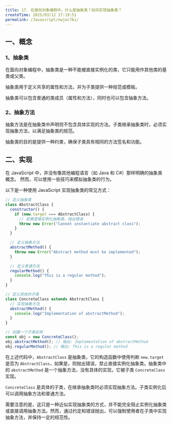 ```yaml
---
title: 17. 在面向对象编程中，什么是抽象类？如何实现抽象类？
createTime: 2025/03/12 17:19:51
permalink: /Javascript/nwjoc7ki/
---
```


## 一、概念

### 1、抽象类

在面向对象编程中，抽象类是一种不能被直接实例化的类，它只能用作其他类的基类或父类。

抽象类用于定义共享的属性和方法，并为子类提供一种规范或模板。

抽象类可以包含普通的类成员（属性和方法），同时也可以包含抽象方法。

### 2、抽象方法

抽象方法是在抽象类中声明但不包含具体实现的方法。子类继承抽象类时，必须实现抽象方法，以满足抽象类的规范。

抽象类的目的是提供一种约束，确保子类具有相同的方法签名和功能。

## 二、实现

在 JavaScript 中，并没有像其他编程语言（如 Java 和 C#）那样明确的抽象类概念。 然而，可以使用一些技巧来模拟抽象类的行为。

以下是一种使用 JavaScript 实现抽象类的常见方式：

```javascript :collapsed-lines=10
// 定义抽象类
class AbstractClass {
  constructor() {
    if (new.target === AbstractClass) {
      // 如果直接实例化抽象类，抛出错误
      throw new Error("Cannot instantiate abstract class");
    }
  }

  // 定义抽象方法
  abstractMethod() {
    throw new Error("Abstract method must be implemented");
  }

  // 定义普通方法
  regularMethod() {
    console.log("This is a regular method");
  }
}

// 定义具体的子类
class ConcreteClass extends AbstractClass {
  // 实现抽象方法
  abstractMethod() {
    console.log("Implementation of abstractMethod");
  }
}

// 创建一个子类实例
const obj = new ConcreteClass();
obj.abstractMethod(); // 输出: Implementation of abstractMethod
obj.regularMethod(); // 输出: This is a regular method
```

在上述代码中，`AbstractClass` 是抽象类，它的构造函数中使用判断 `new.target` 是否为 `AbstractClass`，如果是，则抛出错误，禁止直接实例化抽象类。抽象类中的 `abstractMethod` 是一个抽象方法，没有具体的实现，它被子类 `ConcreteClass` 实现。

`ConcreteClass` 是具体的子类，在继承抽象类时必须实现抽象方法。子类实例化后可以调用抽象方法和普通方法。

需要注意的是，这只是一种近似实现抽象类的方式，并不能完全阻止实例化抽象类或直接调用抽象方法。然而，通过约定和错误抛出，可以强制使用者在子类中实现抽象方法，并保持一定的规范性。
